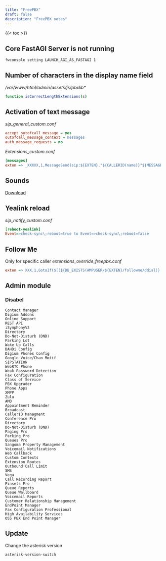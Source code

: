 ```yaml
---
title: "FreePBX"
draft: false
description: "FreePBX notes"
---
```


{{< toc >}}

## Core FastAGI Server is not running

```bash
fwconsole setting LAUNCH_AGI_AS_FASTAGI 1
```

## Number of characters in the display name field

_/var/www/html/admin/assets/js/pbxlib*_

```bash
function isCorrectLengthExtensions(s)
```

## Activation of text message

_sip_general_custom.conf_

```ini
accept_outofcall_message = yes
outofcall_message_context = messages
auth_message_requests = no
```

_Extensions_custom.conf_

```ini
[messages]
exten => _XXXXX,1,MessageSend(sip:${EXTEN},"${CALLERID(name)}"${MESSAGE(from)})
```

## Sounds

[Download](http://downloads.asterisk.org/pub/telephony/sounds/)

## Yealink reload

_sip_notify_custom.conf_

```ini
[reboot-yealink]
Event=>check-sync\;reboot=true to Event=>check-sync\;reboot=false
```

## Follow Me

Only for specific caller
_extensions_override_freepbx.conf_

```ini
exten => XXX,1,GotoIf($[(${DB_EXISTS(AMPUSER/${EXTEN}/followme/ddial)} != 1 | "${DB(AMPUSER/${EXTEN}/followme/ddial)}" = "EXTENSION") | ${CALLERID(num)} != XXXX]?ext-local,${EXTEN},1:followme-check,${EXTEN},1)
```

## Admin module

### Disabel

```text
Contact Manager
Digium Addons
Online Support
REST API
iSymphonyV3
Directory
Do-Not-Disturb (DND)
Parking Lot
Wake Up Calls
DAHDi Config
Digium Phones Config
Google Voice/Chan Motif
SIPSTATION
WebRTC Phone
Weak Password Detection
Fax Configuration
Class of Service
PBX Upgrader
Phone Apps
XMPP
Zulu
AMD
Appointment Reminder
Broadcast
CallerID Managment
Conference Pro
Directory
Do-Not-Disturb (DND)
Paging Pro
Parking Pro
Queues Pro
Sangoma Property Management
Voicemail Notifications
Web Callback
Custom Contexts
Extension Routes
Outbound Call Limit
SMS
Vega
Call Recording Report
Pinsets Pro
Queue Reports
Queue Wallboard
Voicemail Reports
Customer Relationship Management
EndPoint Manager
Fax Configuration Professional
High Availability Services
OSS PBX End Point Manager
```

## Update

Change the asterisk version

```bash
asterisk-version-switch
```
